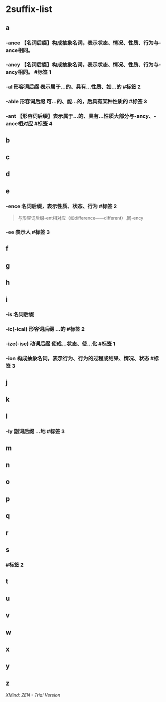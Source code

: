 # 2suffix-list
## a
### -ance  【名词后缀】构成抽象名词，表示状态、情况、性质、行为与-ance相同。
### -ancy 【名词后缀】构成抽象名词，表示状态、情况、性质、行为与-ancy相同。  #标签 1
### -al 形容词后缀 表示属于...的、具有...性质、如...的 #标签 2
### -able 形容词后缀 可...的、能...的，后具有某种性质的 #标签 3
### -ant 【形容词后缀】表示属于...的、具有...性质大部分与-ancy、-ance相对应 #标签 4
## b
### 
## c
## d
## e
### 
### -ence 名词后缀，表示性质、状态、行为 #标签 2
> 与形容词后缀-ent相对应（如difference——different）,同-ency

### -ee 表示人 #标签 3
## f
## g
## h
### 
## i
### -is 名词后缀
### -ic(-ical) 形容词后缀 ...的 #标签 2
### -ize(-ise) 动词后缀 使成...状态、使...化 #标签 1
### -ion 构成抽象名词，表示行为、行为的过程或结果、情况、状态 #标签 3
## j
## k
## l
### 
### -ly 副词后缀 ...地 #标签 3
## m
## n
## o
## p
### 
## q
## r
## s
### 
###  #标签 2
## t
## u
## v
## w
## x
## y
## z

*XMind: ZEN - Trial Version*